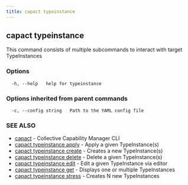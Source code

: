 ```yaml
---
title: capact typeinstance
---
```


## capact typeinstance

This command consists of multiple subcommands to interact with target TypeInstances

### Options

```
  -h, --help   help for typeinstance
```

### Options inherited from parent commands

```
  -c, --config string   Path to the YAML config file
```

### SEE ALSO

* [capact](capact.md)	 - Collective Capability Manager CLI
* [capact typeinstance apply](capact_typeinstance_apply.md)	 - Apply a given TypeInstance(s)
* [capact typeinstance create](capact_typeinstance_create.md)	 - Creates a new TypeInstance(s)
* [capact typeinstance delete](capact_typeinstance_delete.md)	 - Delete a given TypeInstance(s)
* [capact typeinstance edit](capact_typeinstance_edit.md)	 - Edit a given TypeInstance via editor
* [capact typeinstance get](capact_typeinstance_get.md)	 - Displays one or multiple TypeInstances
* [capact typeinstance stress](capact_typeinstance_stress.md)	 - Creates N new TypeInstances

